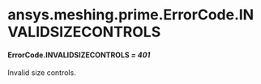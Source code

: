 <a id="ansys-meshing-prime-errorcode-invalidsizecontrols"></a>

# ansys.meshing.prime.ErrorCode.INVALIDSIZECONTROLS

<a id="ansys.meshing.prime.ErrorCode.INVALIDSIZECONTROLS"></a>

#### ErrorCode.INVALIDSIZECONTROLS *= 401*

Invalid size controls.

<!-- !! processed by numpydoc !! -->
